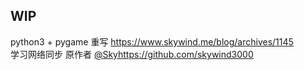 ## WIP
python3 + pygame 重写 <link>https://www.skywind.me/blog/archives/1145</link>  
学习网络同步 
原作者 [@Sky](https://github.com/skywind3000)https://github.com/skywind3000
